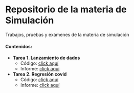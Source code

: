 # Repositorio de la materia de Simulación
Trabajos, pruebas y exámenes de la materia de simulación



#### Contenidos:

<ul>
  <li>
    <strong>Tarea 1. Lanzamiento de dados</strong>
    <ul>
      <li>Código:  <a href = "https://github.com/bvegaM/simulacion_vega_bryam/blob/master/tarea_1_dados_simulacion/">click aquí</a> </li>
       <li>Informe: <a href = "https://github.com/bvegaM/simulacion_vega_bryam/blob/master/tarea_1_dados_simulacion/informe.pdf">click aquí</a> </li> 
    </ul>
  </li>
  <li>
    <strong>Tarea 2. Regresión covid</strong>
    <ul>
      <li>Código:  <a href = "https://github.com/bvegaM/simulacion_vega_bryam/tree/master/tarea_2_regression_covid">click aquí</a> </li>
       <li>Informe: <a href = "https://github.com/bvegaM/simulacion_vega_bryam/blob/master/tarea_2_regression_covid/informe.pdf">click aquí</a> </li> 
    </ul>
  </li>
</ul>
